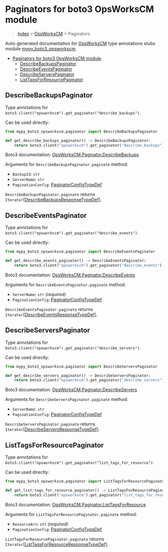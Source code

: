 # Paginators for boto3 OpsWorksCM module

> [Index](..) > [OpsWorksCM](.) > Paginators

Auto-generated documentation for
[OpsWorksCM](https://boto3.amazonaws.com/v1/documentation/api/1.17.72/reference/services/opsworkscm.html#OpsWorksCM)
type annotations stubs module
[mypy_boto3_opsworkscm](https://pypi.org/project/mypy-boto3-opsworkscm/).

- [Paginators for boto3 OpsWorksCM module](#paginators-for-boto3-opsworkscm-module)
  - [DescribeBackupsPaginator](#describebackupspaginator)
  - [DescribeEventsPaginator](#describeeventspaginator)
  - [DescribeServersPaginator](#describeserverspaginator)
  - [ListTagsForResourcePaginator](#listtagsforresourcepaginator)

## DescribeBackupsPaginator

Type annotations for
`boto3.client("opsworkscm").get_paginator("describe_backups")`.

Can be used directly:

```python
from mypy_boto3_opsworkscm.paginator import DescribeBackupsPaginator

def get_describe_backups_paginator() -> DescribeBackupsPaginator:
    return boto3.client("opsworkscm").get_paginator("describe_backups")
```

Boto3 documentation:
[OpsWorksCM.Paginator.DescribeBackups](https://boto3.amazonaws.com/v1/documentation/api/1.17.72/reference/services/opsworkscm.html#OpsWorksCM.Paginator.DescribeBackups)

Arguments for `DescribeBackupsPaginator.paginate` method:

- `BackupId`: `str`
- `ServerName`: `str`
- `PaginationConfig`:
  [PaginatorConfigTypeDef](./type_defs.md#paginatorconfigtypedef)

`DescribeBackupsPaginator.paginate` returns
`Iterator`\[[DescribeBackupsResponseTypeDef](./type_defs.md#describebackupsresponsetypedef)\].

## DescribeEventsPaginator

Type annotations for
`boto3.client("opsworkscm").get_paginator("describe_events")`.

Can be used directly:

```python
from mypy_boto3_opsworkscm.paginator import DescribeEventsPaginator

def get_describe_events_paginator() -> DescribeEventsPaginator:
    return boto3.client("opsworkscm").get_paginator("describe_events")
```

Boto3 documentation:
[OpsWorksCM.Paginator.DescribeEvents](https://boto3.amazonaws.com/v1/documentation/api/1.17.72/reference/services/opsworkscm.html#OpsWorksCM.Paginator.DescribeEvents)

Arguments for `DescribeEventsPaginator.paginate` method:

- `ServerName`: `str` *(required)*
- `PaginationConfig`:
  [PaginatorConfigTypeDef](./type_defs.md#paginatorconfigtypedef)

`DescribeEventsPaginator.paginate` returns
`Iterator`\[[DescribeEventsResponseTypeDef](./type_defs.md#describeeventsresponsetypedef)\].

## DescribeServersPaginator

Type annotations for
`boto3.client("opsworkscm").get_paginator("describe_servers")`.

Can be used directly:

```python
from mypy_boto3_opsworkscm.paginator import DescribeServersPaginator

def get_describe_servers_paginator() -> DescribeServersPaginator:
    return boto3.client("opsworkscm").get_paginator("describe_servers")
```

Boto3 documentation:
[OpsWorksCM.Paginator.DescribeServers](https://boto3.amazonaws.com/v1/documentation/api/1.17.72/reference/services/opsworkscm.html#OpsWorksCM.Paginator.DescribeServers)

Arguments for `DescribeServersPaginator.paginate` method:

- `ServerName`: `str`
- `PaginationConfig`:
  [PaginatorConfigTypeDef](./type_defs.md#paginatorconfigtypedef)

`DescribeServersPaginator.paginate` returns
`Iterator`\[[DescribeServersResponseTypeDef](./type_defs.md#describeserversresponsetypedef)\].

## ListTagsForResourcePaginator

Type annotations for
`boto3.client("opsworkscm").get_paginator("list_tags_for_resource")`.

Can be used directly:

```python
from mypy_boto3_opsworkscm.paginator import ListTagsForResourcePaginator

def get_list_tags_for_resource_paginator() -> ListTagsForResourcePaginator:
    return boto3.client("opsworkscm").get_paginator("list_tags_for_resource")
```

Boto3 documentation:
[OpsWorksCM.Paginator.ListTagsForResource](https://boto3.amazonaws.com/v1/documentation/api/1.17.72/reference/services/opsworkscm.html#OpsWorksCM.Paginator.ListTagsForResource)

Arguments for `ListTagsForResourcePaginator.paginate` method:

- `ResourceArn`: `str` *(required)*
- `PaginationConfig`:
  [PaginatorConfigTypeDef](./type_defs.md#paginatorconfigtypedef)

`ListTagsForResourcePaginator.paginate` returns
`Iterator`\[[ListTagsForResourceResponseTypeDef](./type_defs.md#listtagsforresourceresponsetypedef)\].
